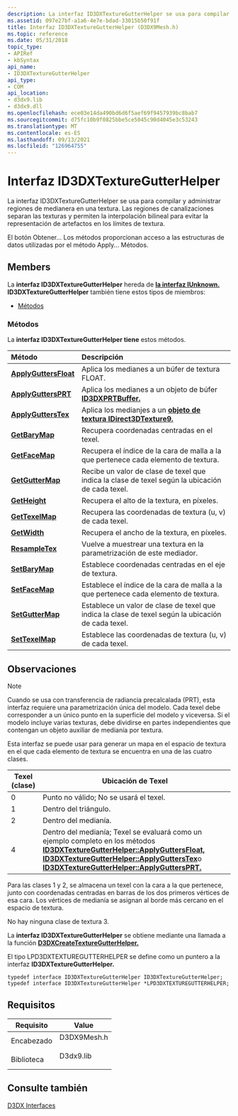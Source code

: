 ```yaml
---
description: La interfaz ID3DXTextureGutterHelper se usa para compilar y administrar regiones de medianera en una textura. Las regiones de canalizaciones separan las texturas y permiten la interpolación bilineal para evitar la representación de artefactos en los límites de textura.
ms.assetid: 097e27bf-a1a6-4e7e-bdad-33015b50f91f
title: Interfaz ID3DXTextureGutterHelper (D3DX9Mesh.h)
ms.topic: reference
ms.date: 05/31/2018
topic_type:
- APIRef
- kbSyntax
api_name:
- ID3DXTextureGutterHelper
api_type:
- COM
api_location:
- d3dx9.lib
- d3dx9.dll
ms.openlocfilehash: ece03e14da490bd6d6f5aef69f9457939bc8bab7
ms.sourcegitcommit: d75fc10b9f0825bbe5ce5045c90d4045e3c53243
ms.translationtype: MT
ms.contentlocale: es-ES
ms.lasthandoff: 09/13/2021
ms.locfileid: "126964755"
---
```

# <a name="id3dxtexturegutterhelper-interface"></a>Interfaz ID3DXTextureGutterHelper

La interfaz ID3DXTextureGutterHelper se usa para compilar y administrar regiones de medianera en una textura. Las regiones de canalizaciones separan las texturas y permiten la interpolación bilineal para evitar la representación de artefactos en los límites de textura.

El botón Obtener... Los métodos proporcionan acceso a las estructuras de datos utilizadas por el método Apply... Métodos.

## <a name="members"></a>Members

La **interfaz ID3DXTextureGutterHelper** hereda de [**la interfaz IUnknown.**](/windows/win32/api/unknwn/nn-unknwn-iunknown) **ID3DXTextureGutterHelper** también tiene estos tipos de miembros:

-   [Métodos](#methods)

### <a name="methods"></a>Métodos

La **interfaz ID3DXTextureGutterHelper tiene** estos métodos.



| Método                                                                   | Descripción                                                                                            |
|:-------------------------------------------------------------------------|:-------------------------------------------------------------------------------------------------------|
| [**ApplyGuttersFloat**](id3dxtexturegutterhelper--applyguttersfloat.md) | Aplica los medianes a un búfer de textura FLOAT.<br/>                                                  |
| [**ApplyGuttersPRT**](id3dxtexturegutterhelper--applyguttersprt.md)     | Aplica los medianes a un objeto de búfer [**ID3DXPRTBuffer.**](id3dxprtbuffer.md)<br/>               |
| [**ApplyGuttersTex**](id3dxtexturegutterhelper--applygutterstex.md)     | Aplica los medianjes a un [**objeto de textura IDirect3DTexture9.**](/windows/win32/api/d3d9helper/nn-d3d9helper-idirect3dtexture9)<br/>        |
| [**GetBaryMap**](id3dxtexturegutterhelper--getbarymap.md)               | Recupera coordenadas centradas en el texel.<br/>                                                    |
| [**GetFaceMap**](id3dxtexturegutterhelper--getfacemap.md)               | Recupera el índice de la cara de malla a la que pertenece cada elemento de textura.<br/>                           |
| [**GetGutterMap**](id3dxtexturegutterhelper--getguttermap.md)           | Recibe un valor de clase de texel que indica la clase de texel según la ubicación de cada texel.<br/> |
| [**GetHeight**](id3dxtexturegutterhelper--getheight.md)                 | Recupera el alto de la textura, en píxeles.<br/>                                             |
| [**GetTexelMap**](id3dxtexturegutterhelper--gettexelmap.md)             | Recupera las coordenadas de textura (u, v) de cada texel.<br/>                                     |
| [**GetWidth**](id3dxtexturegutterhelper--getwidth.md)                   | Recupera el ancho de la textura, en píxeles.<br/>                                              |
| [**ResampleTex**](id3dxtexturegutterhelper--resampletex.md)             | Vuelve a muestrear una textura en la parametrización de este mediador.<br/>                              |
| [**SetBaryMap**](id3dxtexturegutterhelper--setbarymap.md)               | Establece coordenadas centradas en el eje de textura.<br/>                                                         |
| [**SetFaceMap**](id3dxtexturegutterhelper--setfacemap.md)               | Establece el índice de la cara de malla a la que pertenece cada elemento de textura.<br/>                                |
| [**SetGutterMap**](id3dxtexturegutterhelper--setguttermap.md)           | Establece un valor de clase de texel que indica la clase de texel según la ubicación de cada texel.<br/>     |
| [**SetTexelMap**](id3dxtexturegutterhelper--settexelmap.md)             | Establece las coordenadas de textura (u, v) de cada texel.<br/>                                          |



 

## <a name="remarks"></a>Observaciones

> [!Note]  
> Cuando se usa con transferencia de radiancia precalcalada (PRT), esta interfaz requiere una parametrización única del modelo. Cada texel debe corresponder a un único punto en la superficie del modelo y viceversa. Si el modelo incluye varias texturas, debe dividirse en partes independientes que contengan un objeto auxiliar de medianía por textura.

 

Esta interfaz se puede usar para generar un mapa en el espacio de textura en el que cada elemento de textura se encuentra en una de las cuatro clases.



| Texel (clase) | Ubicación de Texel                                                                                                                                                                                                                                                                                                                                                                |
|-------------|-------------------------------------------------------------------------------------------------------------------------------------------------------------------------------------------------------------------------------------------------------------------------------------------------------------------------------------------------------------------------------|
| 0           | Punto no válido; No se usará el texel.                                                                                                                                                                                                                                                                                                                                        |
| 1           | Dentro del triángulo.                                                                                                                                                                                                                                                                                                                                                              |
| 2           | Dentro del medianía.                                                                                                                                                                                                                                                                                                                                                                |
| 4           | Dentro del medianía; Texel se evaluará como un ejemplo completo en los métodos [**ID3DXTextureGutterHelper::ApplyGuttersFloat,**](id3dxtexturegutterhelper--applyguttersfloat.md) [**ID3DXTextureGutterHelper::ApplyGuttersTex**](id3dxtexturegutterhelper--applygutterstex.md)o [**ID3DXTextureGutterHelper::ApplyGuttersPRT.**](id3dxtexturegutterhelper--applyguttersprt.md) |



 

Para las clases 1 y 2, se almacena un texel con la cara a la que pertenece, junto con coordenadas centradas en barras de los dos primeros vértices de esa cara. Los vértices de medianía se asignan al borde más cercano en el espacio de textura.

No hay ninguna clase de textura 3.

La **interfaz ID3DXTextureGutterHelper** se obtiene mediante una llamada a la función [**D3DXCreateTextureGutterHelper.**](d3dxcreatetexturegutterhelper.md)

El tipo LPD3DXTEXTUREGUTTERHELPER se define como un puntero a la interfaz **ID3DXTextureGutterHelper.**


```
typedef interface ID3DXTextureGutterHelper ID3DXTextureGutterHelper;
typedef interface ID3DXTextureGutterHelper *LPD3DXTEXTUREGUTTERHELPER;
```



## <a name="requirements"></a>Requisitos



| Requisito | Value |
|--------------------|----------------------------------------------------------------------------------------|
| Encabezado<br/>  | <dl> <dt>D3DX9Mesh.h</dt> </dl> |
| Biblioteca<br/> | <dl> <dt>D3dx9.lib</dt> </dl>   |



## <a name="see-also"></a>Consulte también

<dl> <dt>

[D3DX Interfaces](dx9-graphics-reference-d3dx-interfaces.md)
</dt> </dl>

 

 

